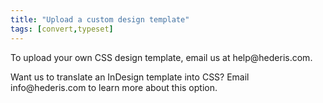 ```yaml
---
title: "Upload a custom design template"
tags: [convert,typeset]
---
```

 
<html><body><section data-type="chapter" class="hsecchapter" data-hederis-type="hsecchapter" id="custom-design-templates" data-pi-attrs="id: custom-design-templates; data-tags: convert,typeset;" role="doc-chapter" data-tags="convert,typeset" data-author-name=" " data-book-title=" " title="Upload a custom design template"><p class="hblkp" data-hederis-type="hblkp" id="pT5muBpCt">To upload your own CSS design template, email us at help@hederis.com.</p><p class="hblkp" data-hederis-type="hblkp" id="p1mwhg8iI">Want us to translate an InDesign template into CSS? Email info@hederis.com to learn more about this option.</p></section></body></html>
